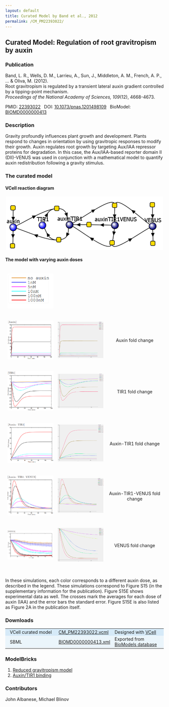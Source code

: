 ```yaml
---
layout: default
title: Curated Model by Band et al., 2012
permalink: /CM_PM22393022/
---
```

## Curated Model: Regulation of root gravitropism by auxin

### Publication 

Band, L. R., Wells, D. M., Larrieu, A., Sun, J., Middleton, A. M., French, A. P., ... & Oliva, M. (2012). <br />
Root gravitropism is regulated by a transient lateral auxin gradient controlled by a tipping-point mechanism. <br />
<i>Proceedings of the National Academy of Sciences, 109</i>(12), 4668-4673.

 PMID: <a href="https://www.ncbi.nlm.nih.gov/pubmed/?term=22393022">22393022</a>&ensp; 
 DOI: <a href="https://doi.org/10.1073/pnas.1201498109">10.1073/pnas.1201498109</a>&ensp;
 BioModel: <a href="https://www.ebi.ac.uk/biomodels/BIOMD0000000413">BIOMD0000000413</a><br />

### Description

Gravity profoundly influences plant growth and development. Plants respond to changes in orientation by using gravitropic responses to modify their growth. Auxin regulates root growth by targeting Aux/IAA repressor proteins for degradation. In this case, the Aux/IAA-based reporter domain II (DII)-VENUS was used in conjunction with a mathematical model to quantify auxin redistribution following a gravity stimulus. 

### The curated model

#### VCell reaction diagram

<center><a href="https://modelbricks.github.io/images/Vcellimages/CM_PM22393022.PNG"><img width="500" src="/images/Vcellimages/CM_PM22393022.PNG"/></a></center>

#### The model with varying auxin doses

<center>
 <table style="border-collapse:separate; border-spacing:0 30px; margin-top:-15px;">
  <td align="center"><a href="https://modelbricks.github.io/images/publications/CM_PM22393022_FigS15Legend.PNG"><img width="250" src="/images/publications/CM_PM22393022_FigS15Legend.PNG"/></a></td>
  <tr>
  <td align="center" width="300"><a href="https://modelbricks.github.io/images/publications/CM_PM22393022_FigS15A.PNG"><img width="250" src="/images/publications/CM_PM22393022_FigS15A.PNG"/></a></td>
    <td align="center" width="300"><a href="https://modelbricks.github.io/images/Vcellimages/CM_PM22393022_VCellSimA.PNG"><img width="250" src="/images/Vcellimages/CM_PM22393022_VCellSimA.PNG"/></a></td>
  <td align="center" width="300" style="vertical-align:middle">Auxin fold change</td>
</tr>
<tr>
   <td align="center" width="300"><a href="https://modelbricks.github.io/images/publications/CM_PM22393022_FigS15B.PNG"><img width="250" src="/images/publications/CM_PM22393022_FigS15B.PNG"/></a></td>
    <td align="center" width="300"><a href="https://modelbricks.github.io/images/Vcellimages/CM_PM22393022_VCellSimB.PNG"><img width="250" src="/images/Vcellimages/CM_PM22393022_VCellSimB.PNG"/></a></td>
  <td align="center" width="300" style="vertical-align:middle">TIR1 fold change</td>
  </tr>
  <tr>
     <td align="center" width="300"><a href="https://modelbricks.github.io/images/publications/CM_PM22393022_FigS15C.PNG"><img width="250" src="/images/publications/CM_PM22393022_FigS15C.PNG"/></a></td>
    <td align="center" width="300"><a href="https://modelbricks.github.io/images/Vcellimages/CM_PM22393022_VCellSimC.PNG"><img width="250" src="/images/Vcellimages/CM_PM22393022_VCellSimC.PNG"/></a></td>
  <td align="center" width="300" style="vertical-align:middle">Auxin-TIR1 fold change</td>
  </tr>
  <tr>
     <td align="center" width="300"><a href="https://modelbricks.github.io/images/publications/CM_PM22393022_FigS15D.PNG"><img width="250" src="/images/publications/CM_PM22393022_FigS15D.PNG"/></a></td>
    <td align="center" width="300"><a href="https://modelbricks.github.io/images/Vcellimages/CM_PM22393022_VCellSimD.PNG"><img width="250" src="/images/Vcellimages/CM_PM22393022_VCellSimD.PNG"/></a></td>
  <td align="center" width="300" style="vertical-align:middle">Auxin-TIR1-VENUS fold change</td>
  </tr>
  <tr>
     <td align="center" width="300"><a href="https://modelbricks.github.io/images/publications/CM_PM22393022_FigS15E.PNG"><img width="250" src="/images/publications/CM_PM22393022_FigS15E.PNG"/></a></td>
    <td align="center" width="300"><a href="https://modelbricks.github.io/images/Vcellimages/CM_PM22393022_VCellSimE.PNG"><img width="250" src="/images/Vcellimages/CM_PM22393022_VCellSimE.PNG"/></a></td>
  <td align="center" width="300" style="vertical-align:middle">VENUS fold change</td>
  </tr>
 </table>
 </center>


In these simulations, each color corresponds to a different auxin dose, as described in the legend. These simulations correspond to Figure S15 (in the supplementary information for the publication). Figure S15E shows experimental data as well. The crosses mark the averages for each dose of auxin (IAA) and the error bars the standard error. Figure S15E is also listed as Figure 2A in the publication itself. 
 
### Downloads
<center>
 <table>
  <td width="33%" bgcolor="#D6EAF8">&nbsp; VCell curated model </td>
  <td width="33%" bgcolor="#D6EAF8"><a href="/modelbricks/VCML_SBMLfiles/CM_PM22393022.vcml">CM_PM22393022.vcml</a></td>
  <td width="33%" bgcolor="#D6EAF8"> Designed with <a href="http://vcell.org"> VCell</a></td>
  <tr>
   <td bgcolor="#EBF5FB">&nbsp; SBML </td>
   <td bgcolor="#EBF5FB"><a href="/modelbricks/VCML_SBMLfiles/BIOMD0000000413.xml">BIOMD0000000413.xml</a></td>
   <td bgcolor="#EBF5FB"> Exported from <a href="https://www.ebi.ac.uk/biomodels/BIOMD0000000413">BioModels database</a></td>
  </tr>
 </table>
</center>

### ModelBricks

<ol>
 <li> <a href="http://modelbricks.org/CM_PM22393022_MB1/">Reduced gravitropism model</a> </li>
 <li> <a href="http://modelbricks.org/CM_PM22393022_MB2/">Auxin/TIR1 binding</a> </li>
</ol>

### Contributors
John Albanese, Michael Blinov
